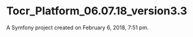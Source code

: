 Tocr_Platform_06.07.18_version3.3
=================================

A Symfony project created on February 6, 2018, 7:51 pm.

